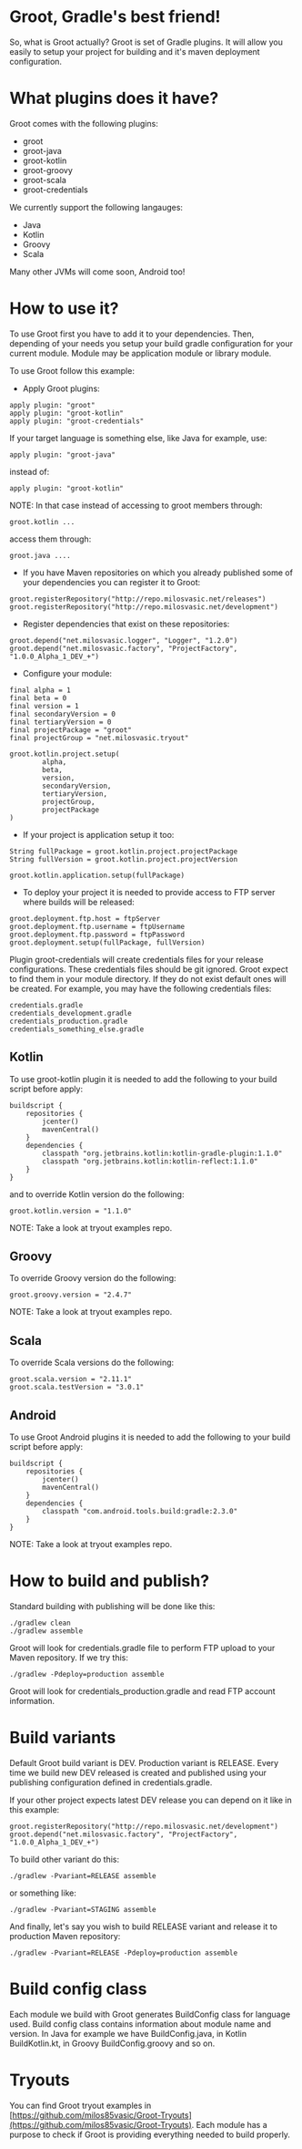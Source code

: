 # Groot, Gradle's best friend!
So, what is Groot actually?
Groot is set of Gradle plugins. It will allow you easily to setup your project for building and it's maven deployment configuration.

# What plugins does it have?
Groot comes with the following plugins:
- groot
- groot-java
- groot-kotlin
- groot-groovy
- groot-scala
- groot-credentials

We currently support the following langauges:
- Java
- Kotlin
- Groovy
- Scala

Many other JVMs will come soon, Android too!

# How to use it?
To use Groot first you have to add it to your dependencies.
Then, depending of your needs you setup your build gradle configuration for your current module.
Module may be application module or library module.

To use Groot follow this example:

- Apply Groot plugins:
```
apply plugin: "groot"
apply plugin: "groot-kotlin"
apply plugin: "groot-credentials"
```
If your target language is something else, like Java for example, use:
```
apply plugin: "groot-java"
```
instead of:
```
apply plugin: "groot-kotlin"
```
NOTE: In that case instead of accessing to groot members through:
```
groot.kotlin ...
```
access them through:
```
groot.java ....
```

- If you have Maven repositories on which you already published some of your dependencies you can register it to Groot:
```
groot.registerRepository("http://repo.milosvasic.net/releases")
groot.registerRepository("http://repo.milosvasic.net/development")
```
- Register dependencies that exist on these repositories: 
```
groot.depend("net.milosvasic.logger", "Logger", "1.2.0")
groot.depend("net.milosvasic.factory", "ProjectFactory", "1.0.0_Alpha_1_DEV_+")
```
- Configure your module:
```
final alpha = 1
final beta = 0
final version = 1
final secondaryVersion = 0
final tertiaryVersion = 0
final projectPackage = "groot"
final projectGroup = "net.milosvasic.tryout"

groot.kotlin.project.setup(
        alpha,
        beta,
        version,
        secondaryVersion,
        tertiaryVersion,
        projectGroup,
        projectPackage
)
```
- If your project is application setup it too:
```
String fullPackage = groot.kotlin.project.projectPackage
String fullVersion = groot.kotlin.project.projectVersion

groot.kotlin.application.setup(fullPackage)
```
- To deploy your project it is needed to provide access to FTP server where builds will be released: 
```
groot.deployment.ftp.host = ftpServer
groot.deployment.ftp.username = ftpUsername
groot.deployment.ftp.password = ftpPassword
groot.deployment.setup(fullPackage, fullVersion)
```
Plugin groot-credentials will create credentials files for your release configurations.
These credentials files should be git ignored.
Groot expect to find them in your module directory. If they do not exist default ones will be created.
For example, you may have the following credentials files:
```
credentials.gradle
credentials_development.gradle
credentials_production.gradle
credentials_something_else.gradle
```
## Kotlin
To use groot-kotlin plugin it is needed to add the following to your build script before apply:
```
buildscript {
    repositories {
        jcenter()
        mavenCentral()
    }
    dependencies {
        classpath "org.jetbrains.kotlin:kotlin-gradle-plugin:1.1.0"
        classpath "org.jetbrains.kotlin:kotlin-reflect:1.1.0"
    }
}
```
and to override Kotlin version do the following:
```
groot.kotlin.version = "1.1.0"
```
NOTE: Take a look at tryout examples repo.

## Groovy
To override Groovy version do the following:
```
groot.groovy.version = "2.4.7"
```
NOTE: Take a look at tryout examples repo.

## Scala
To override Scala versions do the following:
```
groot.scala.version = "2.11.1"
groot.scala.testVersion = "3.0.1"
```

## Android
To use Groot Android plugins it is needed to add the following to your build script before apply:
```
buildscript {
    repositories {
        jcenter()
        mavenCentral()
    }
    dependencies {
        classpath "com.android.tools.build:gradle:2.3.0"
    }
}
```
NOTE: Take a look at tryout examples repo.

# How to build and publish?
Standard building with publishing will be done like this:
```
./gradlew clean
./gradlew assemble
```
Groot will look for credentials.gradle file to perform FTP upload to your Maven repository.
If we try this:
```
./gradlew -Pdeploy=production assemble
```
Groot will look for credentials_production.gradle and read FTP account information.

# Build variants
Default Groot build variant is DEV. Production variant is RELEASE.
Every time we build new DEV released is created and published using your publishing configuration defined in credentials.gradle.

If your other project expects latest DEV release you can depend on it like in this example:
```
groot.registerRepository("http://repo.milosvasic.net/development")
groot.depend("net.milosvasic.factory", "ProjectFactory", "1.0.0_Alpha_1_DEV_+")
```

To build other variant do this:
```
./gradlew -Pvariant=RELEASE assemble
```
or something like:
```
./gradlew -Pvariant=STAGING assemble
```
And finally, let's say you wish to build RELEASE variant and release it to production Maven repository:
```
./gradlew -Pvariant=RELEASE -Pdeploy=production assemble
```

# Build config class
Each module we build with Groot generates BuildConfig class for language used.
Build config class contains information about module name and version.
In Java for example we have BuildConfig.java, in Kotlin BuildKotlin.kt, in Groovy BuildConfig.groovy and so on.

# Tryouts
You can find Groot tryout examples in [https://github.com/milos85vasic/Groot-Tryouts](https://github.com/milos85vasic/Groot-Tryouts).
Each module has a purpose to check if Groot is providing everything needed to build properly.

